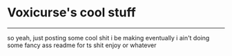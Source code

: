 # Voxicurse's cool stuff
---------------------------------------
so yeah, just posting some cool shit i be making eventually
i ain't doing some fancy ass readme for ts shit
enjoy or whatever
